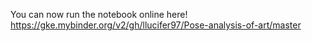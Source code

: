 You can now run the notebook online here!
<br>
https://gke.mybinder.org/v2/gh/llucifer97/Pose-analysis-of-art/master
